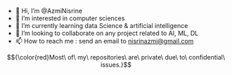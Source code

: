 - 👋 Hi, I’m @AzmiNisrine
- 👀 I’m interested in computer sciences
- 🌱 I’m currently learning data Science & artificial intelligence 
- 💞️ I’m looking to collaborate on any project related to AI, ML, DL
- 📫 How to reach me : send an email to nisrinazmi@gmail.com

$${\color{red}Most\ of\ my\ repositories\ are\ private\ due\ to\ confidential\ issues.}$$
